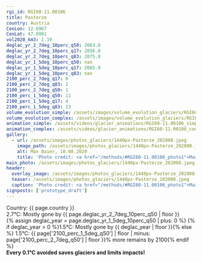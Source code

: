 ```yaml
---
rgi_id: RGI60-11.00106
title: Pasterze
country: Austria
CenLon: 12.6967
CenLat: 47.0991
vol2020_km3: 1.19
deglac_yr_2_7deg_10perc_q50: 2063.0
deglac_yr_2_7deg_10perc_q17: 2056.0
deglac_yr_2_7deg_10perc_q83: 2075.0
deglac_yr_1_5deg_10perc_q50: nan
deglac_yr_1_5deg_10perc_q17: 2065.0
deglac_yr_1_5deg_10perc_q83: nan
2100_perc_2_7deg_q17: 0
2100_perc_2_7deg_q83: 2
2100_perc_2_7deg_q50: 1
2100_perc_1_5deg_q50: 11
2100_perc_1_5deg_q17: 4
2100_perc_1_5deg_q83: 23
volume_evolution_simple: /assets/images/volume_evolution_glaciers/RGI60-11.00106_simple_en.png
volume_evolution_complex: /assets/images/volume_evolution_glaciers/RGI60-11.00106_complex_en.png
animation_simple: /assets/videos/glacier_animations/RGI60-11.00106_simple_en.mp4
animation_complex: /assets/videos/glacier_animations/RGI60-11.00106_complex_en.mp4
gallery:
  - url: /assets/images/photos_glaciers/1440px-Pasterze_202008.jpeg
    image_path: /assets/images/photos_glaciers/1440px-Pasterze_202008.jpeg
    alt: Max Baier, 10.08.2020
    title: 'Photo credit: <a href="/methods/#RGI60-11.00106_photo1">Max Baier, 10.08.2020</a>'
main_photo: /assets/images/photos_glaciers/1440px-Pasterze_202008.jpeg
header:
  overlay_image: /assets/images/photos_glaciers/1440px-Pasterze_202008.jpeg
  teaser: /assets/images/photos_glaciers/1440px-Pasterze_202008.jpeg
  caption: 'Photo credit: <a href="/methods/#RGI60-11.00106_photo1">Max Baier, 10.08.2020</a>'
signposts: ['prototype_draft']
---
```

Country: {{ page.country }}  <br>2.7°C: Mostly gone by {{ page.deglac_yr_2_7deg_10perc_q50 | floor }} <br>{% assign deglac_year = page.deglac_yr_1_5deg_10perc_q50 | plus: 0 %} {% if deglac_year > 0 %}1.5°C: Mostly gone by {{ deglac_year | floor }}{% else %} 1.5°C: {{ page['2100_perc_1_5deg_q50'] | floor | minus: page['2100_perc_2_7deg_q50'] | floor }}% more remains by 2100{% endif %} <br><b>Every 0.1°C avoided saves glaciers and limits impacts!</b>